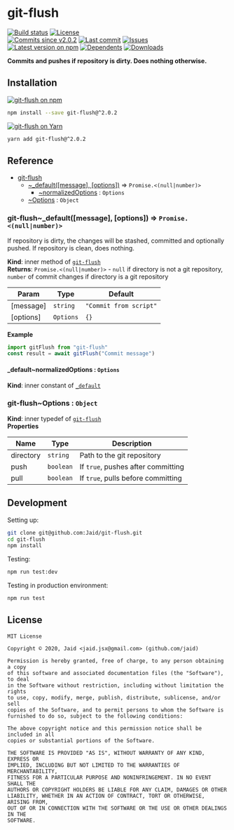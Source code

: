 # git-flush


<a href="https://actions-badge.atrox.dev/Jaid/git-flush/goto"><img src="https://img.shields.io/endpoint.svg?style=flat-square&url=https%3A%2F%2Factions-badge.atrox.dev%2FJaid%2Fgit-flush%2Fbadge" alt="Build status"/></a> <a href="https://raw.githubusercontent.com/Jaid/git-flush/master/license.txt"><img src="https://img.shields.io/github/license/Jaid/git-flush?style=flat-square" alt="License"/></a>  
<a href="https://github.com/Jaid/git-flush/commits"><img src="https://img.shields.io/github/commits-since/Jaid/git-flush/v2.0.2?style=flat-square&logo=github" alt="Commits since v2.0.2"/></a> <a href="https://github.com/Jaid/git-flush/commits"><img src="https://img.shields.io/github/last-commit/Jaid/git-flush?style=flat-square&logo=github" alt="Last commit"/></a> <a href="https://github.com/Jaid/git-flush/issues"><img src="https://img.shields.io/github/issues/Jaid/git-flush?style=flat-square&logo=github" alt="Issues"/></a>  
<a href="https://npmjs.com/package/git-flush"><img src="https://img.shields.io/npm/v/git-flush?style=flat-square&logo=npm&label=latest%20version" alt="Latest version on npm"/></a> <a href="https://github.com/Jaid/git-flush/network/dependents"><img src="https://img.shields.io/librariesio/dependents/npm/git-flush?style=flat-square&logo=npm" alt="Dependents"/></a> <a href="https://npmjs.com/package/git-flush"><img src="https://img.shields.io/npm/dm/git-flush?style=flat-square&logo=npm" alt="Downloads"/></a>

**Commits and pushes if repository is dirty. Does nothing otherwise.**












## Installation
<a href="https://npmjs.com/package/git-flush"><img src="https://img.shields.io/badge/npm-git--flush-C23039?style=flat-square&logo=npm" alt="git-flush on npm"/></a>
```bash
npm install --save git-flush@^2.0.2
```
<a href="https://yarnpkg.com/package/git-flush"><img src="https://img.shields.io/badge/Yarn-git--flush-2F8CB7?style=flat-square&logo=yarn&logoColor=white" alt="git-flush on Yarn"/></a>
```bash
yarn add git-flush@^2.0.2
```



<a name="module_git-flush"></a>

## Reference

* [git-flush](#module_git-flush)
    * [~_default([message], [options])](#module_git-flush.._default) ⇒ <code>Promise.&lt;(null\|number)&gt;</code>
        * [~normalizedOptions](#module_git-flush.._default..normalizedOptions) : <code>Options</code>
    * [~Options](#module_git-flush..Options) : <code>Object</code>

<a name="module_git-flush.._default"></a>

### git-flush~\_default([message], [options]) ⇒ <code>Promise.&lt;(null\|number)&gt;</code>
If repository is dirty, the changes will be stashed, committed and optionally pushed. If repository is clean, does nothing.

**Kind**: inner method of [<code>git-flush</code>](#module_git-flush)  
**Returns**: <code>Promise.&lt;(null\|number)&gt;</code> - `null` if directory is not a git repository, `number` of commit changes if directory is a git repository  

| Param | Type | Default |
| --- | --- | --- |
| [message] | <code>string</code> | <code>&quot;Commit from script&quot;</code> | 
| [options] | <code>Options</code> | <code>{}</code> | 

**Example**  
```javascript
import gitFlush from "git-flush"
const result = await gitFlush("Commit message")
```
<a name="module_git-flush.._default..normalizedOptions"></a>

#### _default~normalizedOptions : <code>Options</code>
**Kind**: inner constant of [<code>\_default</code>](#module_git-flush.._default)  
<a name="module_git-flush..Options"></a>

### git-flush~Options : <code>Object</code>
**Kind**: inner typedef of [<code>git-flush</code>](#module_git-flush)  
**Properties**

| Name | Type | Description |
| --- | --- | --- |
| directory | <code>string</code> | Path to the git repository |
| push | <code>boolean</code> | If `true`, pushes after committing |
| pull | <code>boolean</code> | If `true`, pulls before committing |




## Development



Setting up:
```bash
git clone git@github.com:Jaid/git-flush.git
cd git-flush
npm install
```
Testing:
```bash
npm run test:dev
```
Testing in production environment:
```bash
npm run test
```


## License
```text
MIT License

Copyright © 2020, Jaid <jaid.jsx@gmail.com> (github.com/jaid)

Permission is hereby granted, free of charge, to any person obtaining a copy
of this software and associated documentation files (the "Software"), to deal
in the Software without restriction, including without limitation the rights
to use, copy, modify, merge, publish, distribute, sublicense, and/or sell
copies of the Software, and to permit persons to whom the Software is
furnished to do so, subject to the following conditions:

The above copyright notice and this permission notice shall be included in all
copies or substantial portions of the Software.

THE SOFTWARE IS PROVIDED "AS IS", WITHOUT WARRANTY OF ANY KIND, EXPRESS OR
IMPLIED, INCLUDING BUT NOT LIMITED TO THE WARRANTIES OF MERCHANTABILITY,
FITNESS FOR A PARTICULAR PURPOSE AND NONINFRINGEMENT. IN NO EVENT SHALL THE
AUTHORS OR COPYRIGHT HOLDERS BE LIABLE FOR ANY CLAIM, DAMAGES OR OTHER
LIABILITY, WHETHER IN AN ACTION OF CONTRACT, TORT OR OTHERWISE, ARISING FROM,
OUT OF OR IN CONNECTION WITH THE SOFTWARE OR THE USE OR OTHER DEALINGS IN THE
SOFTWARE.
```
